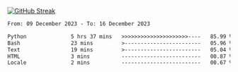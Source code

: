[![GitHub Streak](https://streak-stats.demolab.com?user=renren-017&theme=sea&hide_border=true&background=DD272700)](https://git.io/streak-stats)

<!--START_SECTION:waka-->

```txt
From: 09 December 2023 - To: 16 December 2023

Python              5 hrs 37 mins   >>>>>>>>>>>>>>>>>>>>>----   85.99 %
Bash                23 mins         >------------------------   05.96 %
Text                19 mins         >------------------------   05.04 %
HTML                3 mins          -------------------------   00.87 %
Locale              2 mins          -------------------------   00.67 %
```

<!--END_SECTION:waka-->
